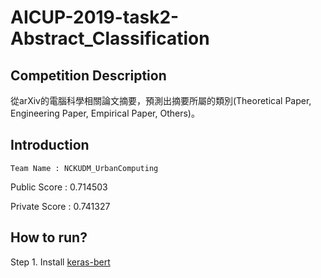 # AICUP-2019-task2-Abstract_Classification
## Competition Description
從arXiv的電腦科學相關論文摘要，預測出摘要所屬的類別(Theoretical Paper, Engineering Paper, Empirical Paper, Others)。
## Introduction
    Team Name : NCKUDM_UrbanComputing  
  
Public Score : 0.714503  
  
Private Score : 0.741327 	
## How to run?
Step 1. Install [keras-bert](https://github.com/CyberZHG/keras-bert)
